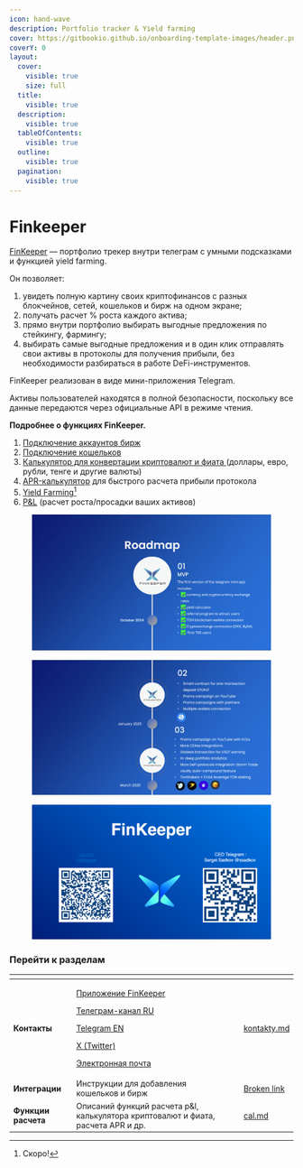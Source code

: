```yaml
---
icon: hand-wave
description: Portfolio tracker & Yield farming
cover: https://gitbookio.github.io/onboarding-template-images/header.png
coverY: 0
layout:
  cover:
    visible: true
    size: full
  title:
    visible: true
  description:
    visible: true
  tableOfContents:
    visible: true
  outline:
    visible: true
  pagination:
    visible: true
---
```


# Finkeeper

[FinKeeper](https://t.me/finkeeper_app_bot) — портфолио трекер внутри телеграм с умными подсказками и функцией yield farming.

Он позволяет:

1. увидеть полную картину своих криптофинансов с разных блокчейнов, сетей, кошельков и бирж на одном экране;
2. получать расчет % роста каждого актива;
3. прямо внутри портфолио выбирать выгодные предложения по стейкингу, фармингу;
4. выбирать самые выгодные предложения и в один клик отправлять свои активы в протоколы для получения прибыли, без необходимости разбираться в работе DeFi-инструментов.

FinKeeper реализован в виде мини-приложения Telegram.

Активы пользователей находятся в полной безопасности, поскольку все данные передаются через официальные API в режиме чтения.

**Подробнее о функциях FinKeeper.**

1. [Подключение аккаунтов бирж](integration/exchange.md)
2. [Подключение кошельков](integration/wallet.md)
3. [Калькулятор для конвертации криптовалют и фиата ](funkcii-rascheta/cal.md)(доллары, евро, рубли, тенге и другие валюты)
4. [APR-калькулятор](funkcii-rascheta/apr.md) для быстрого расчета прибыли протокола
5. [Yield Farming](#user-content-fn-1)[^1]
6. [P\&L](funkcii-rascheta/p-and-l.md) (расчет роста/просадки ваших активов)

<figure><img src=".gitbook/assets/FinKeeper-roadmap-1.png" alt=""><figcaption></figcaption></figure>

<figure><img src=".gitbook/assets/FinKeeper-roadmap-2.png" alt=""><figcaption></figcaption></figure>

<figure><img src=".gitbook/assets/contact.png" alt=""><figcaption></figcaption></figure>

### Перейти к разделам&#x20;

<table data-view="cards"><thead><tr><th></th><th></th><th data-hidden data-card-cover data-type="files"></th><th data-hidden></th><th data-hidden data-card-target data-type="content-ref"></th></tr></thead><tbody><tr><td><strong>Контакты</strong></td><td><p><a href="https://t.me/finkeeper_app_bot">Приложение FinKeeper</a></p><p><a href="https://t.me/finkeeper_ru">Телеграм-канал RU</a></p><p><a href="https://t.me/finkeeper_en">Telegram EN</a></p><p><a href="https://x.com/FinKeeper/">X (Twitter)</a></p><p><a href="https://app.gitbook.com/u/u3kXNQ1VPYWSSRvGGbFQ5HlWpKR2">Электронная почта</a></p></td><td></td><td></td><td><a href="home/kontakty.md">kontakty.md</a></td></tr><tr><td><strong>Интеграции</strong></td><td>Инструкции для добавления кошельков и бирж</td><td></td><td></td><td><a href="broken-reference">Broken link</a></td></tr><tr><td><strong>Функции расчета</strong></td><td>Описаний функций расчета p&#x26;l, калькулятора криптовалют и фиата, расчета APR и др.</td><td></td><td></td><td><a href="funkcii-rascheta/cal.md">cal.md</a></td></tr></tbody></table>

[^1]: Скоро!
